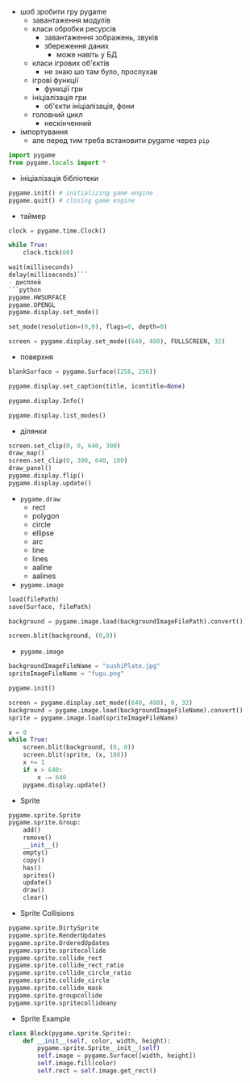 - шоб зробити гру pygame
  - завантаження модулів
  - класи обробки ресурсів
    - завантаження зображень, звуків
    - збереження даних
      - може навіть у БД
  - класи ігрових об'єктів
    - не знаю шо там було, прослухав
  - ігрові функції
    - функції гри
  - ініціалізація гри
    - об'єкти ініціалізація, фони
  - головний цикл
    - нескінченний
- імпортування
  - але перед тим треба встановити pygame через `pip`
```python
import pygame
from pygame.locals import *
```
- ініціалізація бібліотеки
```python
pygame.init() # initializing game engine
pygame.quit() # closing game engine
```
- таймер
```python
clock = pygame.time.Clock()

while True:
	clock.tick(60)

wait(milliseconds)
delay(milliseconds)```
- дисплей
```python
pygame.HWSURFACE
pygame.OPENGL
pygame.display.set_mode()

set_mode(resolution=(0,0), flags=0, depth=0)

screen = pygame.display.set_mode((640, 480), FULLSCREEN, 32)
```
- поверхня
```python
blankSurface = pygame.Surface((256, 256))

pygame.display.set_caption(title, icontitle=None)

pygame.display.Info()

pygame.display.list_modes()
```
- ділянки
```python
screen.set_clip(0, 0, 640, 300)
draw_map()
screen.set_clip(0, 300, 640, 180)
draw_panel()
pygame.display.flip()
pygame.display.update()
```
- `pygame.draw`
  - rect
  - polygon
  - circle
  - ellipse
  - arc
  - line
  - lines
  - aaline
  - aalines
- `pygame.image`
```python
load(filePath)
save(Surface, filePath)

background = pygame.image.load(backgroundImageFilePath).convert()

screen.blit(background, (0,0))
```
- `pygame.image`
```python
backgroundImageFileName = "sushiPlate.jpg"
spriteImageFileName = "fugu.png"

pygame.init()

screen = pygame.display.set_mode((640, 480), 0, 32)
background = pygame.image.load(backgroundImageFileName).convert()
sprite = pygame.image.load(spriteImageFileName)

x = 0
while True:
    screen.blit(background, (0, 0))
    screen.blit(sprite, (x, 100))
    x += 1
    if x > 640:
        x -= 640
    pygame.display.update()
```
- Sprite
```python
pygame.sprite.Sprite
pygame.sprite.Group:
	add()
	remove()
	__init__()
	empty()
	copy()
	has()
	sprites()
	update()
	draw()
	clear()
```
- Sprite Collisions
```python
pygame.sprite.DirtySprite
pygame.sprite.RenderUpdates
pygame.sprite.OrderedUpdates
pygame.sprite.spritecollide
pygame.sprite.collide_rect
pygame.sprite.collide_rect_ratio
pygame.sprite.collide_circle_ratio
pygame.sprite.collide_circle
pygame.sprite.collide_mask
pygame.sprite.groupcollide
pygame.sprite.spritecollideany
```
- Sprite Example
```python
class Block(pygame.sprite.Sprite):
	def __init__(self, color, width, height):
		pygame.sprite.Sprite__init__(self)
		self.image = pygame.Surface([width, height])
		self.image.fill(color)
		self.rect = self.image.get_rect()
```
